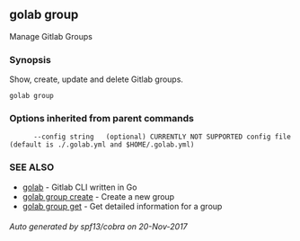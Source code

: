 ## golab group

Manage Gitlab Groups

### Synopsis


Show, create, update and delete Gitlab groups.

```
golab group
```

### Options inherited from parent commands

```
      --config string   (optional) CURRENTLY NOT SUPPORTED config file (default is ./.golab.yml and $HOME/.golab.yml)
```

### SEE ALSO
* [golab](golab.md)	 - Gitlab CLI written in Go
* [golab group create](golab_group_create.md)	 - Create a new group
* [golab group get](golab_group_get.md)	 - Get detailed information for a group

###### Auto generated by spf13/cobra on 20-Nov-2017
